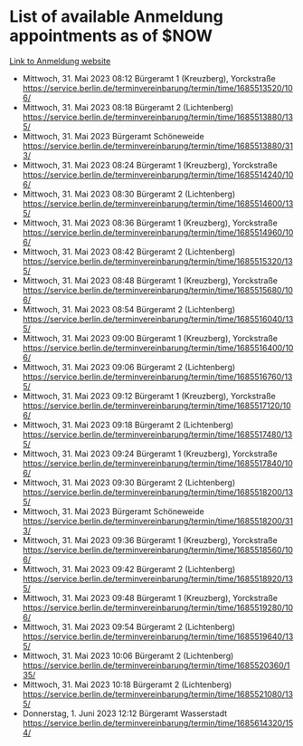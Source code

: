 # List of available Anmeldung appointments as of $NOW
[Link to Anmeldung website](https://service.berlin.de/terminvereinbarung/termin/tag.php?termin=1&anliegen[]=120686&dienstleisterlist=122210,122217,327316,122219,327312,122227,327314,122231,327346,122243,327348,122254,122252,329742,122260,329745,122262,329748,122271,327278,122273,327274,122277,327276,330436,122280,327294,122282,327290,122284,327292,122291,327270,122285,327266,122286,327264,122296,327268,150230,329760,122297,327286,122294,327284,122312,329763,122314,329775,122304,327330,122311,327334,122309,327332,317869,122281,327352,122279,329772,122283,122276,327324,122274,327326,122267,329766,122246,327318,122251,327320,122257,327322,122208,327298,122226,327300&herkunft=http%3A%2F%2Fservice.berlin.de%2Fdienstleistung%2F120686%2F)
- Mittwoch, 31. Mai 2023 08:12 Bürgeramt 1 (Kreuzberg), Yorckstraße https://service.berlin.de/terminvereinbarung/termin/time/1685513520/106/
- Mittwoch, 31. Mai 2023 08:18 Bürgeramt 2 (Lichtenberg) https://service.berlin.de/terminvereinbarung/termin/time/1685513880/135/
- Mittwoch, 31. Mai 2023  Bürgeramt Schöneweide https://service.berlin.de/terminvereinbarung/termin/time/1685513880/313/
- Mittwoch, 31. Mai 2023 08:24 Bürgeramt 1 (Kreuzberg), Yorckstraße https://service.berlin.de/terminvereinbarung/termin/time/1685514240/106/
- Mittwoch, 31. Mai 2023 08:30 Bürgeramt 2 (Lichtenberg) https://service.berlin.de/terminvereinbarung/termin/time/1685514600/135/
- Mittwoch, 31. Mai 2023 08:36 Bürgeramt 1 (Kreuzberg), Yorckstraße https://service.berlin.de/terminvereinbarung/termin/time/1685514960/106/
- Mittwoch, 31. Mai 2023 08:42 Bürgeramt 2 (Lichtenberg) https://service.berlin.de/terminvereinbarung/termin/time/1685515320/135/
- Mittwoch, 31. Mai 2023 08:48 Bürgeramt 1 (Kreuzberg), Yorckstraße https://service.berlin.de/terminvereinbarung/termin/time/1685515680/106/
- Mittwoch, 31. Mai 2023 08:54 Bürgeramt 2 (Lichtenberg) https://service.berlin.de/terminvereinbarung/termin/time/1685516040/135/
- Mittwoch, 31. Mai 2023 09:00 Bürgeramt 1 (Kreuzberg), Yorckstraße https://service.berlin.de/terminvereinbarung/termin/time/1685516400/106/
- Mittwoch, 31. Mai 2023 09:06 Bürgeramt 2 (Lichtenberg) https://service.berlin.de/terminvereinbarung/termin/time/1685516760/135/
- Mittwoch, 31. Mai 2023 09:12 Bürgeramt 1 (Kreuzberg), Yorckstraße https://service.berlin.de/terminvereinbarung/termin/time/1685517120/106/
- Mittwoch, 31. Mai 2023 09:18 Bürgeramt 2 (Lichtenberg) https://service.berlin.de/terminvereinbarung/termin/time/1685517480/135/
- Mittwoch, 31. Mai 2023 09:24 Bürgeramt 1 (Kreuzberg), Yorckstraße https://service.berlin.de/terminvereinbarung/termin/time/1685517840/106/
- Mittwoch, 31. Mai 2023 09:30 Bürgeramt 2 (Lichtenberg) https://service.berlin.de/terminvereinbarung/termin/time/1685518200/135/
- Mittwoch, 31. Mai 2023  Bürgeramt Schöneweide https://service.berlin.de/terminvereinbarung/termin/time/1685518200/313/
- Mittwoch, 31. Mai 2023 09:36 Bürgeramt 1 (Kreuzberg), Yorckstraße https://service.berlin.de/terminvereinbarung/termin/time/1685518560/106/
- Mittwoch, 31. Mai 2023 09:42 Bürgeramt 2 (Lichtenberg) https://service.berlin.de/terminvereinbarung/termin/time/1685518920/135/
- Mittwoch, 31. Mai 2023 09:48 Bürgeramt 1 (Kreuzberg), Yorckstraße https://service.berlin.de/terminvereinbarung/termin/time/1685519280/106/
- Mittwoch, 31. Mai 2023 09:54 Bürgeramt 2 (Lichtenberg) https://service.berlin.de/terminvereinbarung/termin/time/1685519640/135/
- Mittwoch, 31. Mai 2023 10:06 Bürgeramt 2 (Lichtenberg) https://service.berlin.de/terminvereinbarung/termin/time/1685520360/135/
- Mittwoch, 31. Mai 2023 10:18 Bürgeramt 2 (Lichtenberg) https://service.berlin.de/terminvereinbarung/termin/time/1685521080/135/
- Donnerstag, 1. Juni 2023 12:12 Bürgeramt Wasserstadt https://service.berlin.de/terminvereinbarung/termin/time/1685614320/154/

